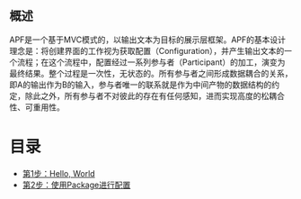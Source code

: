 ## 概述 ##

APF是一个基于MVC模式的，以输出文本为目标的展示层框架。APF的基本设计理念是：将创建界面的工作视为获取配置（Configuration），并产生输出文本的一个流程；在这个流程中，配置经过一系列参与者（Participant）的加工，演变为最终结果。整个过程是一次性，无状态的。所有参与者之间形成数据耦合的关系，即A的输出作为B的输入，参与者唯一的联系就是作为中间产物的数据结构的约定，除此之外，所有参与者不对彼此的存在有任何感知，进而实现高度的松耦合性、可重用性。


# 目录 #
  * [第1步：Hello, World](APFDevelopmentGuideStep1.md)
  * [第2步：使用Package进行配置](APFDevelopmentGuideStep2.md)